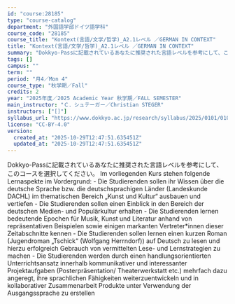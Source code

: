```yaml
---
id: "course:28185"
type: "course-catalog"
department: "外国語学部ドイツ語学科"
course_code: "28185"
course_title: "Kontext(言語/文学/哲学)_A2.1レベル ／GERMAN IN CONTEXT"
title: "Kontext(言語/文学/哲学)_A2.1レベル ／GERMAN IN CONTEXT"
summary: "Dokkyo-Passに記載されているあなたに推奨された言語レベルを参考にして、このコースを選択してください。 Im vorliegenden Kurs stehen folgende Lernaspekte im Vordergrund:…"
tags: []
campus: ""
term: ""
period: "月4／Mon 4"
course_type: "秋学期／Fall"
credits: 2
year: "2025年度／2025 Academic Year 秋学期／FALL SEMESTER"
main_instructor: "Ｃ．シュテーガー／Christian STEGER"
instructors: ["[]"]
syllabus_url: "https://www.dokkyo.ac.jp/research/syllabus/2025/0101/0101_28185_ja_JP.html"
license: "CC-BY-4.0"
version:
  created_at: "2025-10-29T12:47:51.635451Z"
  updated_at: "2025-10-29T12:47:51.635451Z"
---
```

Dokkyo-Passに記載されているあなたに推奨された言語レベルを参考にして、このコースを選択してください。 Im vorliegenden Kurs stehen folgende Lernaspekte im Vordergrund: - Die Studierenden sollen ihr Wissen über die deutsche Sprache bzw. die deutschsprachigen Länder (Landeskunde DACHL) im thematischen Bereich „Kunst und Kultur“ ausbauen und vertiefen - Die Studierenden sollen einen Einblick in den Bereich der deutschen Medien- und Populärkultur erhalten - Die Studierenden lernen bedeutende Epochen für Musik, Kunst und Literatur anhand von repräsentativen Beispielen sowie einigen markanten Vertreter*innen dieser Zeitabschnitte kennen - Die Studierenden sollen lernen einen kurzen Roman (Jugendroman „Tschick“ (Wolfgang Herrndorf)) auf Deutsch zu lesen und hierzu erfolgreich Gebrauch von vermittelten Lese- und Lernstrategien zu machen - Die Studierenden werden durch einen handlungsorientierten Unterrichtsansatz innerhalb kommunikativer und interessanter Projektaufgaben (Posterpräsentation/ Theaterwerkstatt etc.) mehrfach dazu angeregt, ihre sprachlichen Fähigkeiten weiterzuentwickeln und in kollaborativer Zusammenarbeit Produkte unter Verwendung der Ausgangssprache zu erstellen
